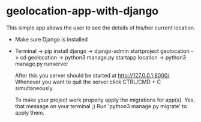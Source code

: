 # geolocation-app-with-django

This simple app allows the user to see the details of his/her current location.


* Make sure Django is installed
* Terminal -> pip install django -> django-admin startproject geolocation ->
                cd geolocation -> python3 manage.py startapp location -> python3 manage.py runserver
                
  After this you server should be started at http://127.0.0.1:8000/
  Whenever you want to quit the server click CTRL/CMD + C simultaneously.
                
  To make your project work properly apply the migrations for app(s). Yes, that message on your terminal ;)
  Run 'python3 manage.py migrate' to apply them.
